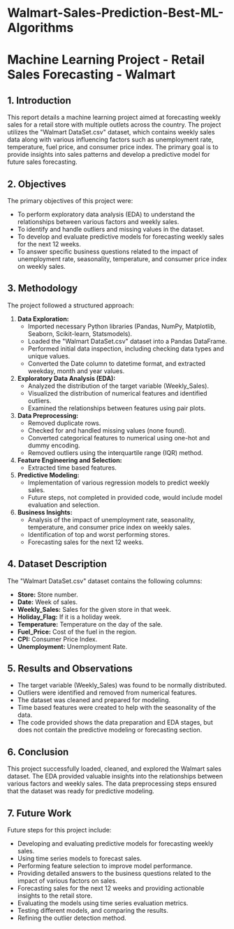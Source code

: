 


# Walmart-Sales-Prediction-Best-ML-Algorithms
# Machine Learning Project - Retail Sales Forecasting - Walmart

## 1. Introduction

This report details a machine learning project aimed at forecasting weekly sales for a retail store with multiple outlets across the country. The project utilizes the "Walmart DataSet.csv" dataset, which contains weekly sales data along with various influencing factors such as unemployment rate, temperature, fuel price, and consumer price index. The primary goal is to provide insights into sales patterns and develop a predictive model for future sales forecasting.

## 2. Objectives

The primary objectives of this project were:

* To perform exploratory data analysis (EDA) to understand the relationships between various factors and weekly sales.
* To identify and handle outliers and missing values in the dataset.
* To develop and evaluate predictive models for forecasting weekly sales for the next 12 weeks.
* To answer specific business questions related to the impact of unemployment rate, seasonality, temperature, and consumer price index on weekly sales.

## 3. Methodology

The project followed a structured approach:

1.  **Data Exploration:**
    * Imported necessary Python libraries (Pandas, NumPy, Matplotlib, Seaborn, Scikit-learn, Statsmodels).
    * Loaded the "Walmart DataSet.csv" dataset into a Pandas DataFrame.
    * Performed initial data inspection, including checking data types and unique values.
    * Converted the Date column to datetime format, and extracted weekday, month and year values.
2.  **Exploratory Data Analysis (EDA):**
    * Analyzed the distribution of the target variable (Weekly_Sales).
    * Visualized the distribution of numerical features and identified outliers.
    * Examined the relationships between features using pair plots.
3.  **Data Preprocessing:**
    * Removed duplicate rows.
    * Checked for and handled missing values (none found).
    * Converted categorical features to numerical using one-hot and dummy encoding.
    * Removed outliers using the interquartile range (IQR) method.
4.  **Feature Engineering and Selection:**
    * Extracted time based features.
5.  **Predictive Modeling:**
    * Implementation of various regression models to predict weekly sales.
    * Future steps, not completed in provided code, would include model evaluation and selection.
6.  **Business Insights:**
    * Analysis of the impact of unemployment rate, seasonality, temperature, and consumer price index on weekly sales.
    * Identification of top and worst performing stores.
    * Forecasting sales for the next 12 weeks.

## 4. Dataset Description

The "Walmart DataSet.csv" dataset contains the following columns:

* **Store:** Store number.
* **Date:** Week of sales.
* **Weekly_Sales:** Sales for the given store in that week.
* **Holiday_Flag:** If it is a holiday week.
* **Temperature:** Temperature on the day of the sale.
* **Fuel_Price:** Cost of the fuel in the region.
* **CPI:** Consumer Price Index.
* **Unemployment:** Unemployment Rate.

## 5. Results and Observations

* The target variable (Weekly_Sales) was found to be normally distributed.
* Outliers were identified and removed from numerical features.
* The dataset was cleaned and prepared for modeling.
* Time based features were created to help with the seasonality of the data.
* The code provided shows the data preparation and EDA stages, but does not contain the predictive modeling or forecasting section.

## 6. Conclusion

This project successfully loaded, cleaned, and explored the Walmart sales dataset. The EDA provided valuable insights into the relationships between various factors and weekly sales. The data preprocessing steps ensured that the dataset was ready for predictive modeling.

## 7. Future Work

Future steps for this project include:

* Developing and evaluating predictive models for forecasting weekly sales.
* Using time series models to forecast sales.
* Performing feature selection to improve model performance.
* Providing detailed answers to the business questions related to the impact of various factors on sales.
* Forecasting sales for the next 12 weeks and providing actionable insights to the retail store.
* Evaluating the models using time series evaluation metrics.
* Testing different models, and comparing the results.
* Refining the outlier detection method.
